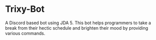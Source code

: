 # Trixy-Bot
A Discord based bot using JDA 5. This bot helps programmers to take a break from their hectic schedule and brighten their mood by providing various commands.
